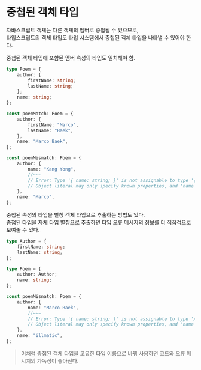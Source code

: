 # 중첩된 객체 타입
자바스크립트 객체는 다른 객체의 멤버로 중첩될 수 있으므로,  
타입스크립트의 객체 타입도 타입 시스템에서 중첩된 객체 타입을 나타낼 수 있어야 한다.  
  
중첩된 객체 타입에 포함된 멤버 속성의 타입도 일치해야 함.
```typescript
type Poem = {
    author: {
        firstName: string;
        lastName: string;
    };
    name: string;
};

const poemMatch: Poem = {
    author: {
        firstName: "Marco",
        lastName: "Baek",
    },
    name: "Marco Baek",
};

const poemMismatch: Poem = {
    author: {
        name: "Kang Yong",
        //~~~
        // Error: Type '{ name: string; }' is not assignable to type '{ firstName: string; lastName: string; }'.
        // Object literal may only specify known properties, and 'name' does not exist in type '{ firstName: string; lastName: string; }'.
    },
    name: "Marco",
};
```  
중첩된 속성의 타입을 별칭 객체 타입으로 추출하는 방법도 있다.  
중첩된 타입을 자체 타입 별칭으로 추출하면 타입 오류 메시지의 정보를 더 직접적으로 보여줄 수 있다. 
```typescript
type Author = {
    firstName: string;
    lastName: string;
};

type Poem = {
    author: Author;
    name: string;
};

const poemMisnatch: Poem = {
    author: {
        name: "Marco Baek",
        //~~~
        // Error: Type '{ name: string; }' is not assignable to type 'Author'.
        // Object literal may only specify known properties, and 'name' does not exist in type 'Author'.
    },
    name: "illmatic",
};
```
> 이처럼 중첩된 객체 타입을 고유한 타입 이름으로 바꿔 사용하면 코드와 오류 메시지의 가독성이 좋아진다.